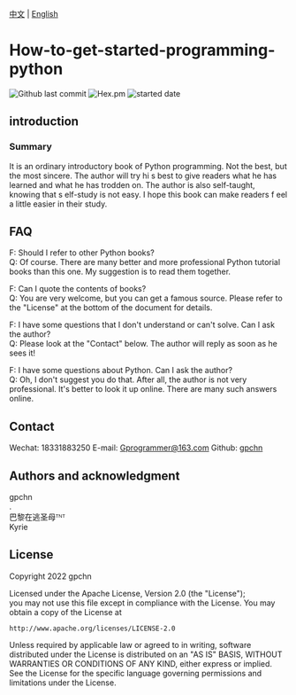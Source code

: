 [中文](https://github.com/gpchn/How-to-get-started-programming-python/blob/main/README_zh.md) | [English](https://github.com/gpchn/How-to-get-started-programming-python/blob/main/README.md) 

# How-to-get-started-programming-python

![Github last commit](https://img.shields.io/github/last-commit/gpchn/How-to-get-started-programming-python)
![Hex.pm](https://img.shields.io/hexpm/l/plug)
![started date](https://img.shields.io/badge/started%20date-2022%2007%2010-brightgreen)

## introduction

### Summary
It is an ordinary introductory book of Python programming. 
Not the best, but the most sincere. The author will try hi
s best to give readers what he has learned and what he has 
trodden on. The author is also self-taught, knowing that s
elf-study is not easy. I hope this book can make readers f
eel a little easier in their study.

## FAQ
F: Should I refer to other Python books?  
Q: Of course. There are many better and more professional Python tutorial books than this one. My suggestion is to read them together.
  
F: Can I quote the contents of books?  
Q: You are very welcome, but you can get a famous source. Please refer to the "License" at the bottom of the document for details.
  
F: I have some questions that I don't understand or can't solve. Can I ask the author?  
Q: Please look at the "Contact" below. The author will reply as soon as he sees it!
  
F: I have some questions about Python. Can I ask the author?  
Q: Oh, I don't suggest you do that. After all, the author is not very professional. It's better to look it up online. There are many such answers online.

## Contact
Wechat: 18331883250
E-mail: Gprogrammer@163.com
Github: [gpchn](https://github.com/gpchn/)

## Authors and acknowledgment
gpchn  
.  
巴黎在逃圣母ᵀᴺᵀ  
Kyrie

## License
Copyright 2022 gpchn  
  
Licensed under the Apache License, Version 2.0 (the "License");  
you may not use this file except in compliance with the License.
You may obtain a copy of the License at  
  
    http://www.apache.org/licenses/LICENSE-2.0  
  
Unless required by applicable law or agreed to in writing, software
distributed under the License is distributed on an "AS IS" BASIS,
WITHOUT WARRANTIES OR CONDITIONS OF ANY KIND, either express or implied.
See the License for the specific language governing permissions and
limitations under the License.  
